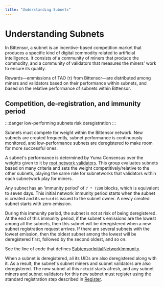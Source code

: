 ```yaml
---
title: "Understanding Subnets"
---
```


# Understanding Subnets

In Bittensor, a subnet is an incentive-based competition market that produces a specific kind of digital commodity related to artificial intelligence. It consists of a community of miners that produce the commodity, and a community of validators that measures the miners' work to ensure its quality.

Rewards&mdash;emmissions of TAO (τ) from Bittensor&mdash;are distributed among miners and validators based on their performance within subnets, and based on the relative performance of subnets within Bittensor.

## Competition, de-registration, and immunity period

:::danger low-performing subnets risk deregistration
:::

Subnets must compete for weight within the Bittensor network. New subnets are created frequently, subnet performance is continuously monitored, and low-performance subnets are deregistered to make room for more successful ones.

A subnet's performance is determined by Yuma Consensus over the weights given to it by [root network validators](../root-network). This group evaluates subnets based on many criteria and sets the weight competitively/relative to the other subnets, playing the same role for subnetworks that validators within each subnetwork play for miners.

Any subnet has an 'immunity period' of `7 * 7200` blocks, which is equivalent to  seven days. This initial network immunity period starts when the subnet is created and its `netuid` is issued to the subnet owner. A newly created subnet starts with zero emission.

During this immunity period, the subnet is not at risk of being deregistered. At the end of this immunity period, if the subnet's emissions are the lowest among all the subnets, then this subnet will be deregistered when a new subnet registration request arrives. If there are several subnets with the lowest emission, then the oldest subnet among the lowest will be deregistered first, followed by the second oldest, and so on.

See the line of code that defines [SubtensorInitialNetworkImmunity](https://github.com/opentensor/subtensor/blob/52882caa011c5244ad75f1d9d4e182a1a17958a2/runtime/src/lib.rs#L660).

When a subnet is deregistered, all its UIDs are also deregistered along with it. As a result, the subnet's subnet miners and subnet validators are also deregistered. The new subnet at this `netuid` starts afresh, and any subnet miners and subnet validators for this new subnet must register using the standard registration step described in [Register](../subnets/register-validate-mine.md#register).
